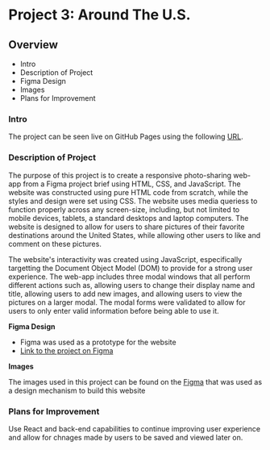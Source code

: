 # Project 3: Around The U.S.

## Overview  

* Intro 
* Description of Project 
* Figma Design
* Images  
* Plans for Improvement


### Intro
The project can be seen live on GitHub Pages using the following 
[URL](https://mnunezsa95.github.io/se_project_aroundtheus/). 

### Description of Project

The purpose of this project is to create a responsive photo-sharing web-app from a Figma project brief using HTML, CSS, and JavaScript. The website was constructed using pure HTML code from scratch, 
while the styles and design were set using CSS. The website uses media queriess to function properly across any screen-size, including, but not limited to mobile devices, tablets, a standard 
desktops and laptop computers. The website is designed to allow for users to share pictures of their favorite destinations around the United States, while allowing other users to like and comment on 
these pictures. 

The website's interactivity was created using JavaScript, especifically targetting the Document Object Model (DOM) to provide for a strong user experience. The web-app includes three modal windows 
that all perform different actions such as, allowing users to change their display name and title, allowing users to add new images, and allowing users to view the pictures on a larger modal. The 
modal forms were validated to allow for users to only enter valid information before being able to use it.
  
**Figma Design**  

* Figma was used as a prototype for the website
* [Link to the project on Figma](https://www.figma.com/file/ii4xxsJ0ghevUOcssTlHZv/Sprint-3%3A-Around-the-US?node-id=0%3A1)  
  
**Images**  
  
The images used in this project can be found on the 
[Figma](https://www.figma.com/file/ii4xxsJ0ghevUOcssTlHZv/Sprint-3%3A-Around-the-US?node-id=0%3A1) that was used as a design mechanism to 
build this website


### Plans for Improvement

Use React and back-end capabilities to continue improving user experience and allow for chnages made by users to be saved and viewed later on. 

